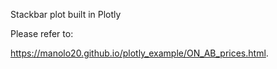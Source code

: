 
Stackbar plot built in Plotly

Please refer to:

https://manolo20.github.io/plotly_example/ON_AB_prices.html.

